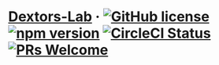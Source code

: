 # 
# [Dextors-Lab](https://en.wikipedia.org/wiki/Dexter%27s_Laboratory) &middot; [![GitHub license](https://img.shields.io/badge/license-MIT-blue.svg)](https://github.com/Arunagnz/Dextors-Lab/blob/master/LICENSE) [![npm version](https://img.shields.io/npm/v/react.svg?style=flat)](https://www.npmjs.com/package/react) [![CircleCI Status](https://circleci.com/gh/facebook/react.svg?style=shield&circle-token=:circle-token)](https://circleci.com/gh/facebook/react) [![PRs Welcome](https://img.shields.io/badge/PRs-welcome-brightgreen.svg)](https://reactjs.org/docs/how-to-contribute.html#your-first-pull-request)
